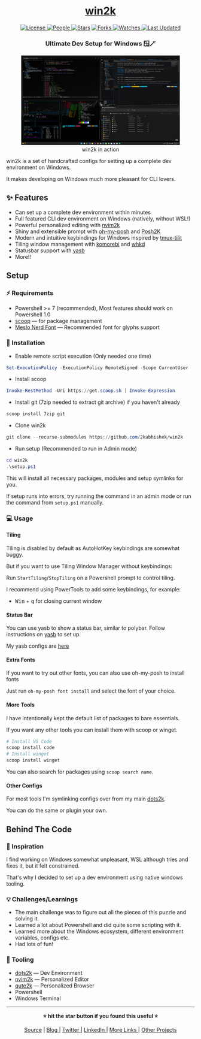 <div align = "center">

<h1><a href="https://github.com/2kabhishek/win2k">win2k</a></h1>

<a href="https://github.com/2KAbhishek/win2k/blob/main/LICENSE">
<img alt="License" src="https://img.shields.io/github/license/2kabhishek/win2k?style=flat&color=eee&label="> </a>

<a href="https://github.com/2KAbhishek/win2k/graphs/contributors">
<img alt="People" src="https://img.shields.io/github/contributors/2kabhishek/win2k?style=flat&color=ffaaf2&label=People"> </a>

<a href="https://github.com/2KAbhishek/win2k/stargazers">
<img alt="Stars" src="https://img.shields.io/github/stars/2kabhishek/win2k?style=flat&color=98c379&label=Stars"></a>

<a href="https://github.com/2KAbhishek/win2k/network/members">
<img alt="Forks" src="https://img.shields.io/github/forks/2kabhishek/win2k?style=flat&color=66a8e0&label=Forks"> </a>

<a href="https://github.com/2KAbhishek/win2k/watchers">
<img alt="Watches" src="https://img.shields.io/github/watchers/2kabhishek/win2k?style=flat&color=f5d08b&label=Watches"> </a>

<a href="https://github.com/2KAbhishek/win2k/pulse">
<img alt="Last Updated" src="https://img.shields.io/github/last-commit/2kabhishek/win2k?style=flat&color=e06c75&label="> </a>

<h3>Ultimate Dev Setup for Windows 🪟🪄</h3>

<figure>
  <img src="images/screenshot.png" alt="win2k in action">
  <br/>
  <figcaption>win2k in action</figcaption>
</figure>

</div>

win2k is a set of handcrafted configs for setting up a complete dev environment on Windows.

It makes developing on Windows much more pleasant for CLI lovers.

## ✨ Features

- Can set up a complete dev environment within minutes
- Full featured CLI dev environment on Windows (natively, without WSL!)
- Powerful personalized editing with [nvim2k](https://github.com/2kabhishek/nvim2k)
- Shiny and extensible prompt with [oh-my-posh](https://ohmyposh.dev/) and [Posh2K](https://github.com/2kabhishek/Posh2K)
- Modern and intuitive keybindings for Windows inspired by [tmux-tilit](https://github.com/2kabhishek/tmux-tilit)
- Tiling window management with [komorebi](https://github.com/LGUG2Z/komorebi) and [whkd](https://github.com/LGUG2Z/whkd)
- Statusbar support with [yasb](https://github.com/denBot/yasb)
- More!!

## Setup

### ⚡ Requirements

- Powershell >= 7 (recommended), Most features should work on Powershell 1.0
- [scoop](https://scoop.sh/) — for package management
- [Meslo Nerd Font](https://github.com/ryanoasis/nerd-fonts/blob/master/patched-fonts/Meslo/S-DZ/Regular/complete/Meslo%20LG%20S%20DZ%20Regular%20Nerd%20Font%20Complete.ttf) — Recommended font for glyphs support

### 🚀 Installation

- Enable remote script execution (Only needed one time)
```powershell
Set-ExecutionPolicy -ExecutionPolicy RemoteSigned -Scope CurrentUser
```
- Install scoop
```powershell
Invoke-RestMethod -Uri https://get.scoop.sh | Invoke-Expression
```
- Install git (7zip needed to extract git archive) if you haven't already
```powershell
scoop install 7zip git
```
- Clone win2k
```powershell
git clone --recurse-submodules https://github.com/2kabhishek/win2k
```
- Run setup (Recommended to run in Admin mode)
```powershell
cd win2k
.\setup.ps1
```

This will install all necessary packages, modules and setup symlinks for you.

If setup runs into errors, try running the command in an admin mode or run the command from `setup.ps1` manually.

### 💻 Usage

#### Tiling

Tiling is disabled by default as AutoHotKey keybindings are somewhat buggy.

But if you want to use Tiling Window Manager without keybindings:

Run `StartTiling`/`StopTiling` on a Powershell prompt to control tiling.

I recommend using PowerTools to add some keybindings, for example:

- <kbd>Win</kbd> + <kbd>q</kbd> for closing current window

#### Status Bar

You can use yasb to show a status bar, similar to polybar.
Follow instructions on [yasb](https://github.com/denBot/yasb) to set up.

My yasb configs are [here](https://github.com/2KAbhishek/win2k/tree/main/config/yasb)

#### Extra Fonts

If you want to try out other fonts, you can also use oh-my-posh to install fonts

Just run `oh-my-posh font install` and select the font of your choice.

#### More Tools

I have intentionally kept the default list of packages to bare essentials.

If you want any other tools you can install them with scoop or winget.

```powershell
# Install VS Code
scoop install code
# Install winget
scoop install winget
```

You can also search for packages using `scoop search name`.

#### Other Configs

For most tools I'm symlinking configs over from my main [dots2k](https://github.com/2kabhishek/dots2k).

You can do the same or plugin your own.

## Behind The Code

### 🌈 Inspiration

I find working on Windows somewhat unpleasant, WSL although tries and fixes it, but it felt constrained.

That's why I decided to set up a dev environment using native windows tooling.

### 💡 Challenges/Learnings

- The main challenge was to figure out all the pieces of this puzzle and solving it.
- Learned a lot about Powershell and did quite some scripting with it.
- Learned more about the Windows ecosystem, different environment variables, configs etc.
- Had lots of fun!

### 🧰 Tooling

- [dots2k](https://github.com/2kabhishek/dots2k) — Dev Environment
- [nvim2k](https://github.com/2kabhishek/nvim2k) — Personalized Editor
- [qute2k](https://github.com/2kabhishek/qute2k) — Personalized Browser
- Powershell
- Windows Terminal

<hr>

<div align="center">

<strong>⭐ hit the star button if you found this useful ⭐</strong><br>

<a href="https://github.com/2KAbhishek/win2k">Source</a>
| <a href="https://2kabhishek.github.io/blog" target="_blank">Blog </a>
| <a href="https://twitter.com/2kabhishek" target="_blank">Twitter </a>
| <a href="https://linkedin.com/in/2kabhishek" target="_blank">LinkedIn </a>
| <a href="https://2kabhishek.github.io/links" target="_blank">More Links </a>
| <a href="https://2kabhishek.github.io/projects" target="_blank">Other Projects </a>

</div>

